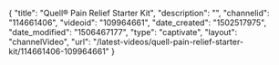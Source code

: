 {
    "title": "Quell&reg; Pain Relief Starter Kit",
    "description": "",
    "channelid": "114661406",
    "videoid": "109964661",
    "date_created": "1502517975",
    "date_modified": "1506467177",
    "type": "captivate",
    "layout": "channelVideo",
    "url": "\/latest-videos\/quell-pain-relief-starter-kit\/114661406-109964661"
}